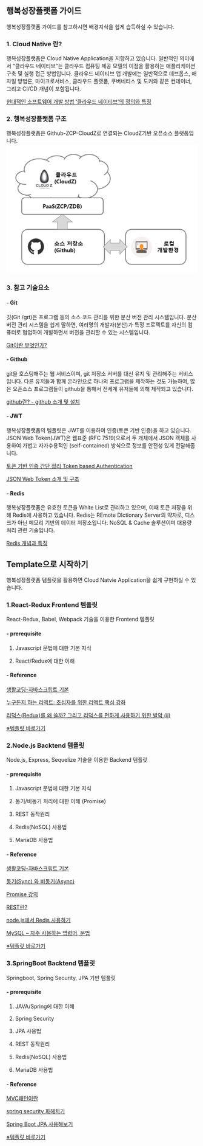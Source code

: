 ## 행복성장플랫폼 가이드
행복성장플랫폼 가이드를 참고하시면 배경지식을 쉽게 습득하실 수 있습니다.


### 1. Cloud Native 란?
행복성장플랫폼은 Cloud Native Application을 지향하고 있습니다. 일반적인 의미에서 “클라우드 네이티브”는 클라우드 컴퓨팅 제공 모델의 이점을 활용하는 애플리케이션 구축 및 실행 접근 방법입니다. 클라우드 네이티브 앱 개발에는 일반적으로 데브옵스, 애자일 방법론, 마이크로서비스, 클라우드 플랫폼, 쿠버네티스 및 도커와 같은 컨테이너, 그리고 CI/CD 개념이 포함됩니다.

[현대적인 소프트웨어 개발 방법 ‘클라우드 네이티브’의 정의와 특징](http://www.itworld.co.kr/news/109679)
  
### 2. 행복성장플랫폼 구조
행복성장플랫폼은 Github-ZCP-CloudZ로 연결되는 CloudZ기반 오픈소스 플랫폼입니다.
![플랫폼구조](./img/platform.png)
  
### 3. 참고 기술요소
#### - Git
깃(Git /ɡɪt)은 프로그램 등의 소스 코드 관리를 위한 분산 버전 관리 시스템입니다. 분산 버전 관리 시스템을 쉽게 말하면, 여러명의 개발자(분산)가 특정 프로젝트를 자신의 컴퓨터로 협업하여 개발하면서 버전을 관리할 수 있는 시스템입니다. 

[Git이란 무엇인가?](https://medium.com/@psychet_learn/git-%EC%82%AC%EC%9A%A9%EB%B2%95-1%EA%B0%95-git%EC%9D%B4%EB%9E%80-%EB%AC%B4%EC%97%87%EC%9D%B8%EA%B0%80-340438d9a69f)

#### - Github
git을 호스팅해주는 웹 서비스이며,  git 저장소 서버를 대신 유지 및 관리해주는 서비스입니다. 다른 유저들과 함께 온라인으로 하나의 프로그램을 제작하는 것도 가능하여, 많은 오픈소스 프로그램들이 github을 통해서 전세계 유저들에 의해 제작되고 있습니다. 

[github란? - github 소개 및 설치](https://m.blog.naver.com/PostView.nhn?blogId=ufo7142&logNo=220628116787&proxyReferer=https%3A%2F%2Fwww.google.com%2F)

#### - JWT
행복성장플랫폼의 템플릿은 JWT를 이용하여 인증(토큰 기반 인증)을 하고 있습니다. JSON Web Token(JWT)은 웹표준 (RFC 7519)으로서 두 개체에서 JSON 객체를 사용하여 가볍고 자가수용적인 (self-contained) 방식으로 정보를 안전성 있게 전달해줍니다.

[토큰 기반 인증 간단 정리 Token based Authentication](https://blog.msalt.net/251)

[JSON Web Token 소개 및 구조](https://velopert.com/2389)

#### - Redis
행복성장플랫폼은 유효한 토큰을 White List로 관리하고 있으며, 이때 토큰 저장을 위해 Redis에 사용하고 있습니다. Redis는 REmote DIctionary Server의 약자로, 디스크가 아닌 메모리 기반의 데이터 저장소입니다. NoSQL & Cache 솔루션이며 대용량 처리 관련 기술입니다.

[Redis 개념과 특징](https://goodgid.github.io/Redis/)
  
  
  
## Template으로 시작하기
행복성장플랫폼 템플릿을 활용하면 Cloud Natvie Application을 쉽게 구현하실 수 있습니다. 

  
### 1.React-Redux Frontend 템플릿
React-Redux, Babel, Webpack 기술을 이용한 Frontend 템플릿

#### - prerequisite
1) Javascript 문법에 대한 기본 지식

2) React/Redux에 대한 이해


#### - Reference

[생활코딩-자바스크립트 기본](https://opentutorials.org/course/743/6582)

[누구든지 하는 리액트: 초심자를 위한 리액트 핵심 강좌](https://velopert.com/3613)

[리덕스(Redux)를 왜 쓸까? 그리고 리덕스를 편하게 사용하기 위한 발악 (ii)](https://velopert.com/3533)

[※템플릿 바로가기](https://github.com/hitechinfo/template_frontend_react_001)

  
### 2.Node.js Backtend 템플릿
Node.js, Express, Sequelize 기술을 이용한 Backend 템플릿

#### - prerequisite
1) Javascript 문법에 대한 기본 지식

2) 동기/비동기 처리에 대한 이해 (Promise)

3) REST 동작원리

4) Redis(NoSQL) 사용법

5) MariaDB 사용법

#### - Reference

[생활코딩-자바스크립트 기본](https://opentutorials.org/course/743/6582)

[동기(Sync) 와 비동기(Async)](http://leechoong.com/posts/2017/nodejs_syncasync/)

[Promise 강의](https://programmingsummaries.tistory.com/325)

[REST란?](https://nachwon.github.io/rest-1/)

[node.js에서 Redis 사용하기](https://bcho.tistory.com/1098)

[MySQL – 자주 사용하는 명령어, 문법](https://bugwhale.com/mysql-commands-frequently-used/)

[※템플릿 바로가기](https://github.com/hitechinfo/template_backend_node_001)

  
### 3.SpringBoot Backtend 템플릿
Springboot, Spring Security, JPA 기반 템플릿

#### - prerequisite
1) JAVA/Spring에 대한 이해

2) Spring Security

2) JPA 사용법

3) REST 동작원리

4) Redis(NoSQL) 사용법

5) MariaDB 사용법

#### - Reference

[MVC패턴이란](https://m.blog.naver.com/jhc9639/220967034588)

[spring security 파헤치기](https://sjh836.tistory.com/165)

[Spring Boot JPA 사용해보기](https://velog.io/@junwoo4690/Spring-Boot-JPA-%EC%82%AC%EC%9A%A9%ED%95%B4%EB%B3%B4%EA%B8%B0-erjpw41nl7)

[※템플릿 바로가기](https://github.com/hitechinfo/template_backend_springboot_001)

